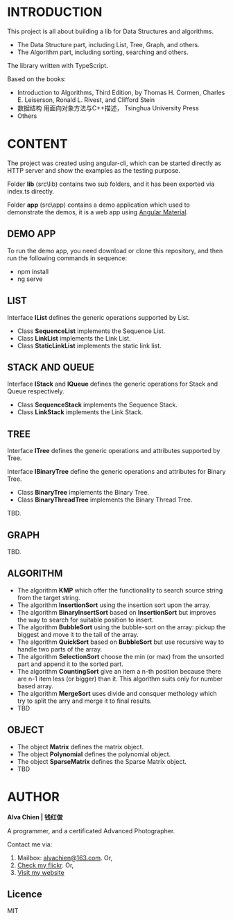 # INTRODUCTION
This project is all about building a lib for Data Structures and algorithms. 

- The Data Structure part, including List, Tree, Graph, and others. 
- The Algorithm part, including sorting, searching and others. 

The library written with TypeScript.

Based on the books:
- Introduction to Algorithms, Third Edition, by Thomas H. Cormen, Charles E. Leiserson, Ronald L. Rivest, and Clifford Stein
- 数据结构 用面向对象方法与C++描述， Tsinghua University Press
- Others

# CONTENT
The project was created using angular-cli, which can be started directly as HTTP server and show the examples as the testing purpose.

Folder **lib** (src\lib) contains two sub folders, and it has been exported via index.ts directly.

Folder **app** (src\app) contains a demo application which used to demonstrate the demos, it is a web app using [Angular Material](https://material.angular.io).

## DEMO APP
To run the demo app, you need download or clone this repository, and then run the following commands in sequence:
- npm install
- ng serve

## LIST
Interface **IList** defines the generic operations supported by List.

- Class **SequenceList** implements the Sequence List.
- Class **LinkList** implements the Link List.
- Class **StaticLinkList** implements the static link list.

## STACK AND QUEUE
Interface **IStack** and **IQueue** defines the generic operations for Stack and Queue respectively.

- Class **SequenceStack** implements the Sequence Stack.
- Class **LinkStack** implements the Link Stack.

## TREE
Interface **ITree** defines the generic operations and attributes supported by Tree.

Interface **IBinaryTree** define the generic operations and attributes for Binary Tree.

- Class **BinaryTree** implements the Binary Tree.
- Class **BinaryThreadTree** implements the Binary Thread Tree.

TBD.

## GRAPH
TBD.

## ALGORITHM
- The algorithm **KMP** which offer the functionality to search source string from the target string.
- The algorithm **InsertionSort** using the insertion sort upon the array.
- The algorithm **BinaryInsertSort** based on **InsertionSort** but improves the way to search for suitable position to insert.
- The algorithm **BubbleSort** using the bubble-sort on the array: pickup the biggest and move it to the tail of the array.
- The algorithm **QuickSort** based on **BubbleSort** but use recursive way to handle two parts of the array.
- The algorithm **SelectionSort** choose the min (or max) from the unsorted part and append it to the sorted part.
- The algorithm **CountingSort** give an item a n-th position because there are n-1 item less (or bigger) than it. This algorithm suits only for number based array.
- The algorithm **MergeSort** uses divide and consquer methology which try to split the arry and merge it to final results.
- TBD 

## OBJECT
- The object **Matrix** defines the matrix object.
- The object **Polynomial** defines the polynomial object.
- The object **SparseMatrix** defines the Sparse Matrix object.
- TBD

# AUTHOR
**Alva Chien | 钱红俊**

A programmer, and a certificated Advanced Photographer.  
 
Contact me via:

1. Mailbox: alvachien@163.com. Or,
2. [Check my flickr](http://www.flickr.com/photos/alvachien). Or,
3. [Visit my website](http://www.alvachien.com)

## Licence
MIT
